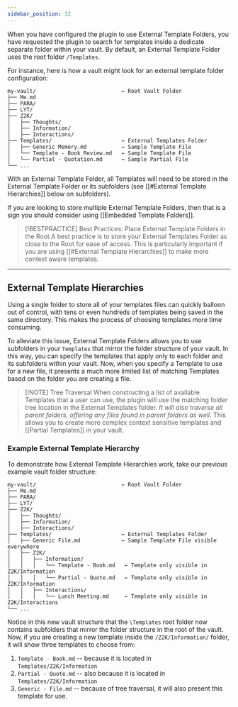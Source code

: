```yaml
---
sidebar_position: 32
---
```

When you have configured the plugin to use External Template Folders, you have requested the plugin to search for templates inside a dedicate separate folder within your vault. By default, an External Template Folder uses the root folder `/Templates`.

For instance, here is how a vault might look for an external template folder configuration:

```text
my-vault/                           ← Root Vault Folder
├── Me.md
├── PARA/
├── LYT/
├── Z2K/
│   ├── Thoughts/
│   ├── Information/
│   ├── Interactions/
├── Templates/                      ← External Templates Folder
│   ├── Generic Memory.md           ← Sample Template File
│   └── Template - Book Review.md   ← Sample Template File
│   └── Partial - Quotation.md      ← Sample Partial File
└── ...
```

With an External Template Folder, all Templates will need to be stored in the External Template Folder or its subfolders (see [[#External Template Hierarchies]] below on subfolders).

If you are looking to store multiple External Template Folders, then that is a sign you should consider using [[Embedded Template Folders]].

> [!BESTPRACTICE] Best Practices: Place External Template Folders in the Root
> A best practice is to store your External Templates Folder as close to the Root for ease of access. This is particularly important if you are using [[#External Template Hierarchies]] to make more context aware templates. 

---
## External Template Hierarchies
Using a single folder to store all of your templates files can quickly balloon out of control, with tens or even hundreds of templates being saved in the same directory. This makes the process of choosing templates more time consuming. 

To alleviate this issue, External Template Folders allows you to use subfolders in your `Templates` that mirror the folder structure of your vault. In this way, you can specify the templates that apply only to each folder and its subfolders within your vault. Now, when you specify a Template to use for a new file, it presents a much more limited list of matching Templates based on the folder you are creating a file. 


> [!NOTE] Tree Traversal
> When constructing a list of available Templates that a user can use, the plugin will use the matching folder tree location in the External Templates folder. *It will also traverse all parent folders, offering any files found in parent folders as well*. This allows you to create more complex context sensitive templates and [[Partial Templates]] in your vault. 

### Example External Template Hierarchy
To demonstrate how External Template Hierarchies work, take our previous example vault folder structure:

```text
my-vault/                           ← Root Vault Folder
├── Me.md
├── PARA/
├── LYT/
├── Z2K/
│   ├── Thoughts/
│   ├── Information/
│   ├── Interactions/
├── Templates/                      ← External Templates Folder
│   ├── Generic File.md             ← Sample Template File visible everywhere
│   ├── Z2K/
│   │   ├── Information/
│   │   │   └── Template - Book.md   ← Template only visible in Z2K/Information
│   │   │   └── Partial - Quote.md   ← Template only visible in Z2K/Information
│   │   ├── Interactions/
│   │   │   └── Lunch Meeting.md     ← Template only visible in Z2K/Interactions
└── ...
```

Notice in this new vault structure that the `\Templates` root folder now contains subfolders that mirror the folder structure in the root of the vault. Now, if you are creating a new template inside the `/Z2K/Information/` folder, it will show three templates to choose from:

1. `Template - Book.md` -- because it is located in `Templates/Z2K/Information`
2. `Partial - Quote.md` -- also because it is located in `Templates/Z2K/Information`
3. `Generic - File.md` -- because of tree traversal, it will also present this template for use.